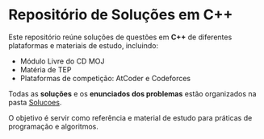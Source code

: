 # Repositório de Soluções em C++

Este repositório reúne soluções de questões em **C++** de diferentes plataformas e materiais de estudo, incluindo:

- Módulo Livre do CD MOJ  
- Matéria de TEP  
- Plataformas de competição: AtCoder e Codeforces  

Todas as **soluções** e os **enunciados dos problemas** estão organizados na pasta [Solucoes](https://github.com/TiagoTeixeira-2005/C_Plus_Plus/tree/main/Solucoes).

O objetivo é servir como referência e material de estudo para práticas de programação e algoritmos.



